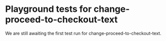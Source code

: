 # Playground tests for change-proceed-to-checkout-text
We are still awaiting the first test run for change-proceed-to-checkout-text.
